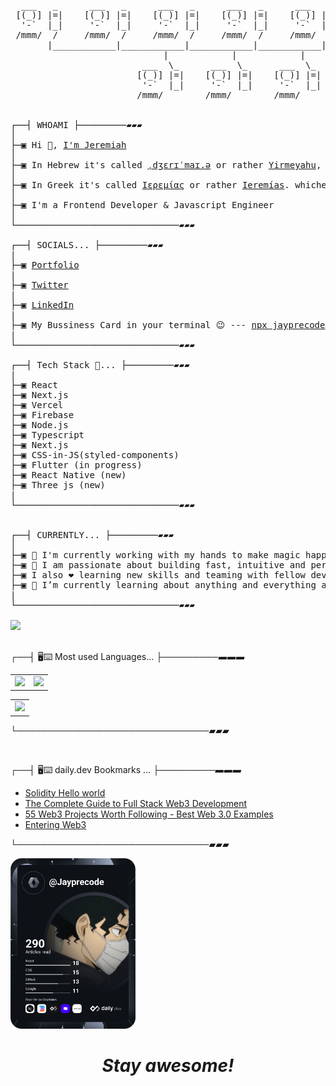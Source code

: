<pre>

  ___   _      ___   _      ___   _      ___   _      ___   _
 [(_)] |=|    [(_)] |=|    [(_)] |=|    [(_)] |=|    [(_)] |=|
  '-`  |_|     '-`  |_|     '-`  |_|     '-`  |_|     '-`  |_|
 /mmm/  /     /mmm/  /     /mmm/  /     /mmm/  /     /mmm/  /
       |____________|____________|____________|____________|
                             |            |            |
                         ___  \_      ___  \_      ___  \_
                        [(_)] |=|    [(_)] |=|    [(_)] |=|
                         '-`  |_|     '-`  |_|     '-`  |_|
                        /mmm/        /mmm/        /mmm/
                        

┌──┤ WHOAMI ├─────────▰▰▰
│
├─▣ Hi 👋, <a href="">I'm Jeremiah</a> 
│
├─▣ In Hebrew it's called <a href="">ˌdʒɛrɪˈmaɪ.ə</a> or rather <a href="">Yirmeyahu</a>, 
│
├─▣ In Greek it's called <a href="">Ιερεμίας</a> or rather <a href="">Ieremías</a>. whichever way, it's fine by me 😄
│
├─▣ I'm a Frontend Developer & Javascript Engineer
│
└───────────────────────────────▰▰▰

┌──┤ SOCIALS... ├─────────▰▰▰
|
├─▣ <a href="https://jayprecode.dev">Portfolio</a>
|
├─▣ <a href="https://twitter.com/Jayprecode">Twitter</a>
|  
├─▣ <a href="https://www.linkedin.com/in/jayprecode">LinkedIn</a>
|
├─▣ My Bussiness Card in your terminal 😉 --- <a href="">npx jayprecode</a> --- Try it out!
|
└───────────────────────────────▰▰▰

┌──┤ Tech Stack 🥞... ├─────────▰▰▰
|
├─▣ React
├─▣ Next.js
├─▣ Vercel
├─▣ Firebase
├─▣ Node.js
├─▣ Typescript
├─▣ Next.js
├─▣ CSS-in-JS(styled-components)
├─▣ Flutter (in progress)
├─▣ React Native (new)
├─▣ Three js (new)
|
└───────────────────────────────▰▰▰


┌──┤ CURRENTLY... ├─────────▰▰▰
│
├─▣ 💫 I'm currently working with my hands to make magic happen on the web. 
├─▣ 🚀 I am passionate about building fast, intuitive and performance-driven applications.
├─▣ I also ❤ learning new skills and teaming with fellow developers 👨‍💻 to build amazing stuff.
├─▣ 🌱 I’m currently learning about anything and everything around JavaScript.
|
└───────────────────────────────▰▰▰

<img src="https://komarev.com/ghpvc/?username=jayprecode&style=flat-square&color=6cd63e">

</pre>

┌──┤ 🖥⌨ Most used Languages... ├─────────▰▰▰

<table>
  <tr>
    <td valign="top"><img src="https://github-readme-stats.vercel.app/api?username=Jayprecode&theme=tokyonight&show_icons=true"/></td>
    <td valign="top"><img src="https://github-readme-stats.vercel.app/api/top-langs/?username=Jayprecode&layout=compact&show_icons=true&theme=tokyonight"/></td>
  </tr>
</table>

<table>
  <tr>
	<td valign="top"><img src="https://github-readme-streak-stats.herokuapp.com?user=Jayprecode&theme=tokyonight"/></td>
  </tr>
</table>

└───────────────────────────────▰▰▰

<br />


┌──┤ 🖥⌨ daily.dev Bookmarks ... ├─────────▰▰▰
<!-- BOOKMARKS-LIST:START -->
- [Solidity Hello world](https://app.daily.dev/posts/9SD2pfrqB?utm_source=rss&utm_medium=bookmarks&utm_campaign=QgTYreBqt)
- [The Complete Guide to Full Stack Web3 Development](https://app.daily.dev/posts/WcaeztDPx?utm_source=rss&utm_medium=bookmarks&utm_campaign=QgTYreBqt)
- [55 Web3 Projects Worth Following - Best Web 3.0 Examples](https://app.daily.dev/posts/jz4B3m4CV?utm_source=rss&utm_medium=bookmarks&utm_campaign=QgTYreBqt)
- [Entering Web3](https://app.daily.dev/posts/b1QA4swN6?utm_source=rss&utm_medium=bookmarks&utm_campaign=QgTYreBqt)
<!-- BOOKMARKS-LIST:END -->
└───────────────────────────────▰▰▰


<a href="https://app.daily.dev/Jayprecode"><img src="https://github.com/Jayprecode/Jayprecode/blob/main/devcard.svg" width="200" alt="Jeremiah P. Olayiwola's Dev Card"/></a>

<h1 align='center'><i>Stay awesome!</i></h1>
<br>
